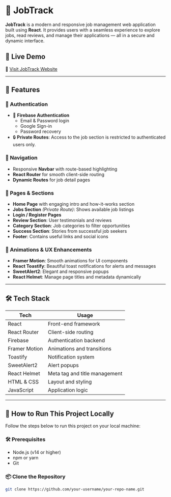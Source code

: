 # 🌟 JobTrack

**JobTrack** is a modern and responsive job management web application built using **React**. It provides users with a seamless experience to explore jobs, read reviews, and manage their applications — all in a secure and dynamic interface.

## 🚀 Live Demo

🔗 [Visit JobTrack Website](https://job-track-as9.netlify.app/)

---

## 📌 Features

### 🔐 Authentication

- 🔸 **Firebase Authentication**
  - Email & Password login
  - Google Sign-in
  - Password recovery
- 🔒 **Private Routes**: Access to the job section is restricted to authenticated users only.

### 🧭 Navigation

- Responsive **Navbar** with route-based highlighting
- **React Router** for smooth client-side routing
- **Dynamic Routes** for job detail pages

### 📂 Pages & Sections

- **Home Page** with engaging intro and how-it-works section
- **Jobs Section** _(Private Route)_: Shows available job listings
- **Login / Register Pages**
- **Review Section**: User testimonials and reviews
- **Category Section**: Job categories to filter opportunities
- **Success Section**: Stories from successful job seekers
- **Footer**: Contains useful links and social icons

### 💫 Animations & UX Enhancements

- **Framer Motion**: Smooth animations for UI components
- **React Toastify**: Beautiful toast notifications for alerts and messages
- **SweetAlert2**: Elegant and responsive popups
- **React Helmet**: Manage page titles and metadata dynamically

---

## 🛠️ Tech Stack

| Tech          | Usage                         |
| ------------- | ----------------------------- |
| React         | Front-end framework           |
| React Router  | Client-side routing           |
| Firebase      | Authentication backend        |
| Framer Motion | Animations and transitions    |
| Toastify      | Notification system           |
| SweetAlert2   | Alert popups                  |
| React Helmet  | Meta tag and title management |
| HTML & CSS    | Layout and styling            |
| JavaScript    | Application logic             |

---
## 🚀 How to Run This Project Locally

Follow the steps below to run this project on your local machine:

### 🛠️ Prerequisites

- Node.js (v14 or higher)
- npm or yarn
- Git

### 📦 Clone the Repository

```bash
git clone https://github.com/your-username/your-repo-name.git
